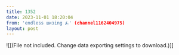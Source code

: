 ```yaml
---
title: 1352
date: 2023-11-01 18:20:04
from: 'endless шизing ⍼' (channel1162404975)
layout: post
---
```


![[(File not included. Change data exporting settings to download.)]]


